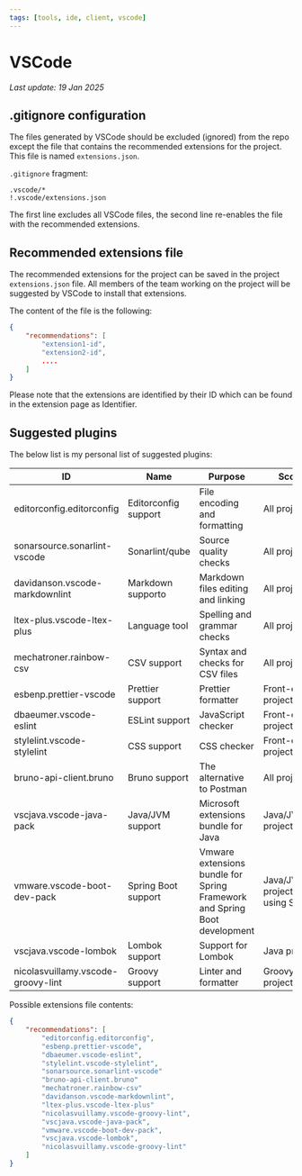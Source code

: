 ```yaml
---
tags: [tools, ide, client, vscode]
---
```


# VSCode

*Last update: 19 Jan 2025*

## .gitignore configuration

The files generated by VSCode should be excluded (ignored) from the repo except the file that contains the recommended extensions for the project. This file is named `extensions.json`.

`.gitignore` fragment:

```text
.vscode/*
!.vscode/extensions.json
```

The first line excludes all VSCode files, the second line re-enables the file with the recommended extensions.

## Recommended extensions file

The recommended extensions for the project can be saved in the project `extensions.json` file. All members of the team working on the project will be suggested by VSCode to install that extensions.

The content of the file is the following:

```json
{
    "recommendations": [
        "extension1-id",
        "extension2-id",
        ....
    ]
}
```

Please note that the extensions are identified by their ID which can be found in the extension page as Identifier.

## Suggested plugins

The below list is my personal list of suggested plugins:

| ID | Name | Purpose |Scope |
| --- | --- | --- | --- |
| editorconfig.editorconfig      | Editorconfig support | File encoding and formatting | All projects |
| sonarsource.sonarlint-vscode   | Sonarlint/qube | Source quality checks | All projects |
| davidanson.vscode-markdownlint | Markdown supporto | Markdown files editing and linking | All projects | 
| ltex-plus.vscode-ltex-plus     | Language tool | Spelling and grammar checks | All projects |
| mechatroner.rainbow-csv        | CSV support | Syntax and checks for CSV files | All projects |
| esbenp.prettier-vscode         | Prettier support | Prettier formatter | Front-end projects |
| dbaeumer.vscode-eslint         | ESLint support | JavaScript checker | Front-end projects |
| stylelint.vscode-stylelint     | CSS support | CSS checker | Front-end projects |
| bruno-api-client.bruno         | Bruno support | The alternative to Postman | All projects |
| vscjava.vscode-java-pack       | Java/JVM support | Microsoft extensions bundle for Java | Java/JVM projects |
| vmware.vscode-boot-dev-pack    | Spring Boot support | Vmware extensions bundle for Spring Framework and Spring Boot development | Java/JVM projects using Spring |
| vscjava.vscode-lombok          | Lombok support | Support for Lombok | Java projects |
| nicolasvuillamy.vscode-groovy-lint | Groovy support | Linter and formatter | Groovy/Grails projects |

Possible extensions file contents:

```json
{
    "recommendations": [
        "editorconfig.editorconfig",
        "esbenp.prettier-vscode",
        "dbaeumer.vscode-eslint",
        "stylelint.vscode-stylelint",
        "sonarsource.sonarlint-vscode"
        "bruno-api-client.bruno"
        "mechatroner.rainbow-csv"
        "davidanson.vscode-markdownlint",
        "ltex-plus.vscode-ltex-plus"
        "nicolasvuillamy.vscode-groovy-lint",
        "vscjava.vscode-java-pack",
        "vmware.vscode-boot-dev-pack",
        "vscjava.vscode-lombok",
        "nicolasvuillamy.vscode-groovy-lint"
    ]
}
```